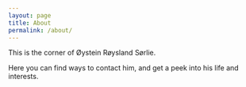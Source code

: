 ```yaml
---
layout: page
title: About
permalink: /about/
---
```


This is the corner of Øystein Røysland Sørlie.

Here you can find ways to contact him, and get a peek into his life and interests.
